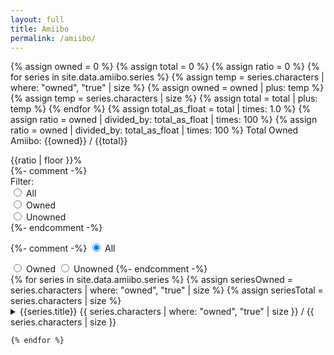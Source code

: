 ```yaml
---
layout: full
title: Amiibo
permalink: /amiibo/
---
```


{% assign owned = 0 %}
{% assign total = 0 %}
{% assign ratio = 0 %}
{% for series in site.data.amiibo.series %}
  {% assign temp = series.characters | where: "owned", "true" | size %}
  {% assign owned = owned | plus: temp %}
  {% assign temp = series.characters | size %}
  {% assign total = total | plus: temp %}
{% endfor %}
  {% assign total_as_float = total | times: 1.0 %}
  {% assign ratio = owned | divided_by: total_as_float | times: 100 %}
  {% assign ratio = owned | divided_by: total_as_float | times: 100 %}
<span>Total Owned Amiibo: {{owned}} / {{total}}</span>
<div class="meter">
	<span style="width: {{ratio}}%">{{ratio | floor }}%</span>
</div>
{%- comment -%} <div class="amiibo-filter">
    <span>Filter:</span>
    <div>
        <input type="radio" id="all-radio" name="content-filter" checked>
        <label for="all-radio">All</label>
    </div>
    <div>
        <input type="radio" id="owned-radio" name="content-filter">
        <label for="owned-radio">Owned</label>
    </div>
    <div>
        <input type="radio" id="unowned-radio" name="content-filter">
        <label for="unowned-radio">Unowned</label>
    </div>  
</div> {%- endcomment -%}

{%- comment -%} <input type="radio" id="all-radio" name="content-filter" checked>
<label for="all-radio">All</label>

<input type="radio" id="owned-radio" name="content-filter">
<label for="owned-radio">Owned</label>

<input type="radio" id="unowned-radio" name="content-filter">
<label for="unowned-radio">Unowned</label>  {%- endcomment -%}
<div  stlye="display: flex">
    {% for series in site.data.amiibo.series %}
    {% assign seriesOwned = series.characters | where: "owned", "true" | size %}
    {% assign seriesTotal = series.characters | size %}
    <div id="{{series.title | slugify: 'pretty'}}-container">
        <details>
            <summary>
                <span>{{series.title}}</span>
                <span class="float-right">{{ series.characters | where: "owned", "true" | size }} / {{ series.characters | size }}</span>
            </summary>
            <div class="series-container">
            {% assign sortedAmiibo = series.characters | sort: "id" %}
            {% for amiibo in sortedAmiibo %}
            <div class="amiibo-container tooltip {% if amiibo.owned %}owned-amiibo{% endif %}">
                <span class="tooltiptext">
                    Released on {{amiibo.release}}
                </span>
                <img 
                    style="width: 100px; height: 118px;"
                    src="{% link {{site.data.amiibo.image-path}}{{series.folder-path}}{{amiibo.image}} %}"
                    alt="{{amiibo.name}}"
                />
                <span style="font-size: 0.8em; height: 3em; text-align: center">{{amiibo.name}}</span>
            </div>
            {% endfor %}
        </div>
        </details>
    </div>

    {% endfor %}
</div>
